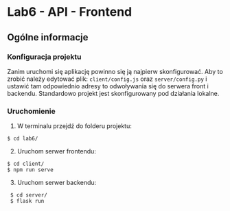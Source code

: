 # Lab6 - API - Frontend

## Ogólne informacje

### Konfiguracja projektu

Zanim uruchomi się aplikację powinno się ją najpierw skonfigurować. Aby to zrobić należy edytować plik: `client/config.js` oraz `server/config.py` i ustawić tam odpowiednio adresy to odwoływania się do serwera front i backendu. Standardowo projekt jest skonfigurowany pod działania lokalne.

### Uruchomienie

1. W terminalu przejdź do folderu projektu:

```
$ cd lab6/
```

2. Uruchom serwer frontendu:

```
$ cd client/
$ npm run serve
```

3. Uruchom serwer backendu:

```
 $ cd server/
 $ flask run
```
